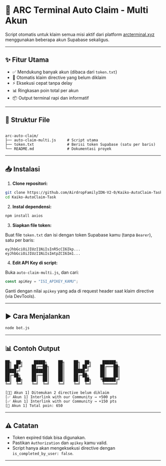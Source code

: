 
# 🔗 ARC Terminal Auto Claim - Multi Akun

Script otomatis untuk klaim semua misi aktif dari platform [arcterminal.xyz](https://arcterminal.xyz/waitlist?ref=FZZ7LT) menggunakan beberapa akun Supabase sekaligus.

---

## ✨ Fitur Utama

- ✅ Mendukung banyak akun (dibaca dari `token.txt`)
- 🔄 Otomatis klaim directive yang belum diklaim
- ⚡ Eksekusi cepat tanpa delay
- 📊 Ringkasan poin total per akun
- 📦 Output terminal rapi dan informatif

---

## 📁 Struktur File

```

arc-auto-claim/
├── auto-claim-multi.js     # Script utama
├── token.txt               # Berisi token Supabase (satu per baris)
└── README.md               # Dokumentasi proyek

````

---

## 📥 Instalasi

1. **Clone repositori:**

```bash
git clone https://github.com/AirdropFamilyIDN-V2-0/Kaiko-AutoClaim-Task.git
cd Kaiko-AutoClaim-Task
````

2. **Instal dependensi:**

```bash
npm install axios
```

3. **Siapkan file token:**

Buat file `token.txt` dan isi dengan token Supabase kamu (tanpa `Bearer`), satu per baris:

```
eyJhbGciOiJIUzI1NiIsInR5cCI6Ikp...
eyJhbGciOiJIUzI1NiIsImtpZCI6Im1...
```

4. **Edit API Key di script:**

Buka `auto-claim-multi.js`, dan cari:

```js
const apiKey = "ISI_APIKEY_KAMU";
```

Ganti dengan nilai `apikey` yang ada di request header saat klaim directive (via DevTools).

---

## ▶️ Cara Menjalankan

```bash
node bot.js
```

---

## 📊 Contoh Output

```
██╗  ██╗     █████╗     ██╗    ██╗  ██╗     ██████╗ 
██║ ██╔╝    ██╔══██╗    ██║    ██║ ██╔╝    ██╔═══██╗
█████╔╝     ███████║    ██║    █████╔╝     ██║   ██║
██╔═██╗     ██╔══██║    ██║    ██╔═██╗     ██║   ██║
██║  ██╗    ██║  ██║    ██║    ██║  ██╗    ╚██████╔╝
╚═╝  ╚═╝    ╚═╝  ╚═╝    ╚═╝    ╚═╝  ╚═╝     ╚═════╝ 

[🧑‍🚀 Akun 1] Ditemukan 2 directive belum diklaim
[✅ Akun 1] Interlink with our Community → +500 pts
[✅ Akun 1] Interlink with our Community → +150 pts
[🎯 Akun 1] Total poin: 650
```

---

## ⚠️ Catatan

* Token expired tidak bisa digunakan.
* Pastikan `Authorization` dan `apikey` kamu valid.
* Script hanya akan mengeksekusi directive dengan `is_completed_by_user: false`.

---



